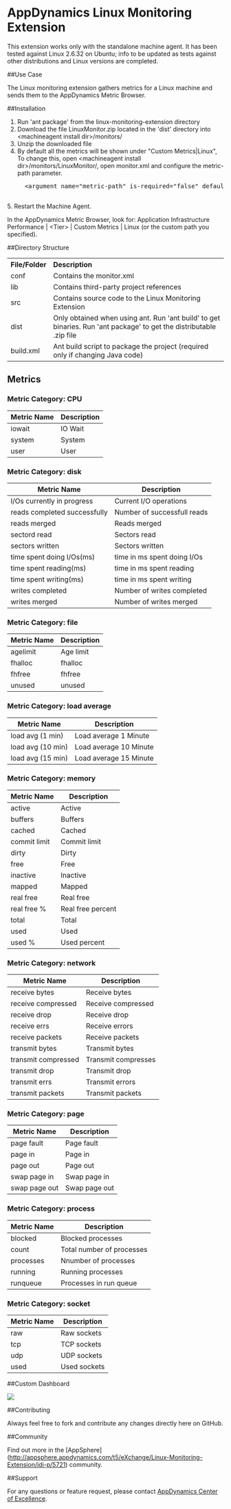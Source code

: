 # AppDynamics Linux Monitoring Extension

This extension works only with the standalone machine agent. It has been tested against Linux 2.6.32 on Ubuntu; info to be updated as tests against other distributions and Linux versions are completed.

##Use Case

The Linux monitoring extension gathers metrics for a Linux machine and sends them to the AppDynamics Metric Browser.


##Installation

1. Run 'ant package' from the linux-monitoring-extension directory
2. Download the file LinuxMonitor.zip located in the 'dist' directory into \<machineagent install dir\>/monitors/
3. Unzip the downloaded file
4. By default all the metrics will be shown under "Custom Metrics|Linux", To change this, open \<machineagent install dir\>/monitors/LinuxMonitor/, open monitor.xml and configure the metric-path parameter.
     <pre>
     &lt;argument name="metric-path" is-required="false" default-value="Custom Metrics|Ubuntu" /&gt;
     
</pre>
5. Restart the Machine Agent. 
 
In the AppDynamics Metric Browser, look for: Application Infrastructure Performance  | \<Tier\> | Custom Metrics | Linux (or the custom path you specified).

##Directory Structure

<table><tbody>
<tr>
<th align="left"> File/Folder </th>
<th align="left"> Description </th>
</tr>
<tr>
<td class='confluenceTd'> conf </td>
<td class='confluenceTd'> Contains the monitor.xml </td>
</tr>
<tr>
<td class='confluenceTd'> lib </td>
<td class='confluenceTd'> Contains third-party project references </td>
</tr>
<tr>
<td class='confluenceTd'> src </td>
<td class='confluenceTd'> Contains source code to the Linux Monitoring Extension </td>
</tr>
<tr>
<td class='confluenceTd'> dist </td>
<td class='confluenceTd'> Only obtained when using ant. Run 'ant build' to get binaries. Run 'ant package' to get the distributable .zip file </td>
</tr>
<tr>
<td class='confluenceTd'> build.xml </td>
<td class='confluenceTd'> Ant build script to package the project (required only if changing Java code) </td>
</tr>
</tbody>
</table>	

## Metrics

### Metric Category: CPU

|Metric Name            	|Description|
|------------------------------	|------------|
|iowait					|IO Wait	
|system					|System
|user					|User

### Metric Category: disk

|Metric Name            	|Description|
|------------------------------	|------------|
|I/Os currently in progress		|Current I/O operations	
|reads completed successfully 	|Number of successfull reads
|reads merged					|Reads merged
|sectord read 					|Sectors read
|sectors written 				|Sectors written 
|time spent doing I/Os(ms) 		|time in ms spent doing I/Os 
|time spent reading(ms) 		|time in ms spent reading 
|time spent writing(ms)			|time in ms spent writing 		 
|writes completed 				|Number of writes completed 
|writes merged 					|Number of writes merged

### Metric Category: file

|Metric Name            	|Description|
|------------------------------	|------------|
|agelimit						|Age limit
|fhalloc						|fhalloc
|fhfree 						|fhfree
|unused							|unused

### Metric Category: load average

|Metric Name            	|Description|
|------------------------------	|------------|
|load avg (1 min) 				|Load average 1 Minute
|load avg (10 min) 				|Load average 10 Minute
|load avg (15 min) 				|Load average 15 Minute

### Metric Category: memory

|Metric Name            	|Description|
|------------------------------	|------------|
|active 						|Active 
|buffers 						|Buffers 
|cached 						|Cached
|commit limit 					|Commit limit 
|dirty 							|Dirty
|free 							|Free 
|inactive 						|Inactive
|mapped 						|Mapped
|real free 						|Real free 
|real free %					|Real free percent
|total 							|Total
|used 							|Used
|used % 						|Used percent

### Metric Category: network

|Metric Name            	|Description|
|------------------------------	|------------|
|receive bytes 					|Receive bytes
|receive compressed 			|Receive compressed
|receive drop 					|Receive drop
|receive errs 					|Receive errors
|receive packets 				|Receive packets
|transmit bytes 				|Transmit bytes
|transmit compressed 			|Transmit compresses
|transmit drop 					|Transmit drop
|transmit errs 					|Transmit errors
|transmit packets 				|Transmit packets

### Metric Category: page

|Metric Name            	|Description|
|------------------------------	|------------|
|page fault 					|Page fault
|page in 						|Page in
|page out 						|Page out
|swap page in					|Swap page in
|swap page out					|Swap page out

### Metric Category: process

|Metric Name            	|Description|
|------------------------------	|------------|
|blocked 						|Blocked processes
|count 							|Total number of processes
|processes 						|Nnumber of processes
|running 						|Running processes
|runqueue 						|Processes in run queue

### Metric Category: socket

|Metric Name            	|Description|
|------------------------------	|------------|
|raw 							|Raw sockets
|tcp 							|TCP sockets
|udp 							|UDP sockets
|used 							|Used sockets

##Custom Dashboard

![](https://github.com/Appdynamics/linux-monitoring-extension/blob/master/LinuxCustom.png?raw=true)

##Contributing

Always feel free to fork and contribute any changes directly here on GitHub.

##Community

Find out more in the [AppSphere] (http://appsphere.appdynamics.com/t5/eXchange/Linux-Monitoring-Extension/idi-p/5721) community.

##Support

For any questions or feature request, please contact [AppDynamics Center of Excellence](mailto:ace-request@appdynamics.com).


